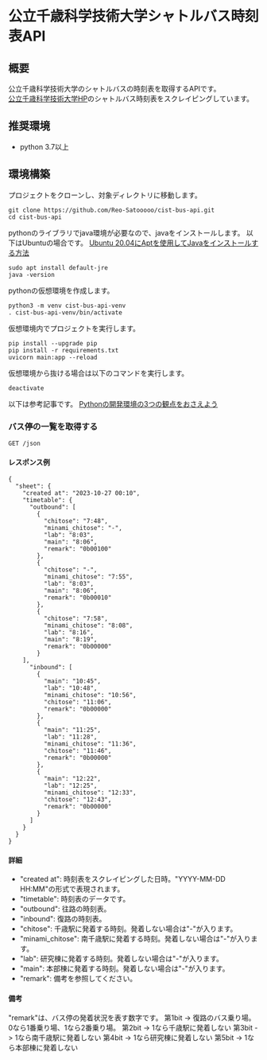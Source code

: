 # 公立千歳科学技術大学シャトルバス時刻表API

## 概要
公立千歳科学技術大学のシャトルバスの時刻表を取得するAPIです。  
[公立千歳科学技術大学HP](https://www.chitose.ac.jp/access/)のシャトルバス時刻表をスクレイピングしています。

## 推奨環境
- python 3.7以上

## 環境構築
プロジェクトをクローンし、対象ディレクトリに移動します。
```
git clone https://github.com/Reo-Satooooo/cist-bus-api.git
cd cist-bus-api
```

pythonのライブラリでjava環境が必要なので、javaをインストールします。
以下はUbuntuの場合です。
[Ubuntu 20.04にAptを使用してJavaをインストールする方法](https://www.digitalocean.com/community/tutorials/how-to-install-java-with-apt-on-ubuntu-20-04-ja)
```
sudo apt install default-jre
java -version
```

pythonの仮想環境を作成します。
```
python3 -m venv cist-bus-api-venv
. cist-bus-api-venv/bin/activate
```

仮想環境内でプロジェクトを実行します。
```
pip install --upgrade pip
pip install -r requirements.txt
uvicorn main:app --reload
```

仮想環境から抜ける場合は以下のコマンドを実行します。
```
deactivate
```

以下は参考記事です。
[Pythonの開発環境の3つの観点をおさえよう](https://zenn.dev/os1ma/articles/935f6e653f1052)

### バス停の一覧を取得する
```
GET /json
```
#### レスポンス例
```
{
  "sheet": {
    "created at": "2023-10-27 00:10",
    "timetable": {
      "outbound": [
        {
          "chitose": "7:48",
          "minami_chitose": "-",
          "lab": "8:03",
          "main": "8:06",
          "remark": "0b00100"
        },
        {
          "chitose": "-",
          "minami_chitose": "7:55",
          "lab": "8:03",
          "main": "8:06",
          "remark": "0b00010"
        },
        {
          "chitose": "7:58",
          "minami_chitose": "8:08",
          "lab": "8:16",
          "main": "8:19",
          "remark": "0b00000"
        }
    ],
      "inbound": [
        {
          "main": "10:45",
          "lab": "10:48",
          "minami_chitose": "10:56",
          "chitose": "11:06",
          "remark": "0b00000"
        },
        {
          "main": "11:25",
          "lab": "11:28",
          "minami_chitose": "11:36",
          "chitose": "11:46",
          "remark": "0b00000"
        },
        {
          "main": "12:22",
          "lab": "12:25",
          "minami_chitose": "12:33",
          "chitose": "12:43",
          "remark": "0b00000"
        }
      ]
    }
  }
}
```
#### 詳細
- "created at": 時刻表をスクレイピングした日時。"YYYY-MM-DD HH:MM"の形式で表現されます。
- "timetable": 時刻表のデータです。
- "outbound": 往路の時刻表。
- "inbound": 復路の時刻表。
- "chitose": 千歳駅に発着する時刻。発着しない場合は"-"が入ります。
- "minami_chitose": 南千歳駅に発着する時刻。発着しない場合は"-"が入ります。
- "lab": 研究棟に発着する時刻。発着しない場合は"-"が入ります。
- "main": 本部棟に発着する時刻。発着しない場合は"-"が入ります。
- "remark": 備考を参照してください。

#### 備考
"remark"は、バス停の発着状況を表す数字です。
第1bit -> 復路のバス乗り場。0なら1番乗り場、1なら2番乗り場。
第2bit -> 1なら千歳駅に発着しない
第3bit -> 1なら南千歳駅に発着しない
第4bit -> 1なら研究棟に発着しない
第5bit -> 1なら本部棟に発着しない